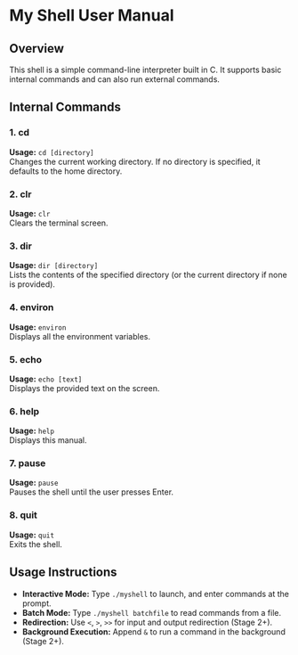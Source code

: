 # My Shell User Manual

## Overview
This shell is a simple command-line interpreter built in C. It supports basic internal commands
and can also run external commands.

## Internal Commands

### 1. cd
**Usage:** `cd [directory]`  
Changes the current working directory. If no directory is specified, it defaults to the home directory.

### 2. clr
**Usage:** `clr`  
Clears the terminal screen.

### 3. dir
**Usage:** `dir [directory]`  
Lists the contents of the specified directory (or the current directory if none is provided).

### 4. environ
**Usage:** `environ`  
Displays all the environment variables.

### 5. echo
**Usage:** `echo [text]`  
Displays the provided text on the screen.

### 6. help
**Usage:** `help`  
Displays this manual.

### 7. pause
**Usage:** `pause`  
Pauses the shell until the user presses Enter.

### 8. quit
**Usage:** `quit`  
Exits the shell.

## Usage Instructions
- **Interactive Mode:** Type `./myshell` to launch, and enter commands at the prompt.
- **Batch Mode:** Type `./myshell batchfile` to read commands from a file.
- **Redirection:** Use `<`, `>`, `>>` for input and output redirection (Stage 2+).
- **Background Execution:** Append `&` to run a command in the background (Stage 2+).

